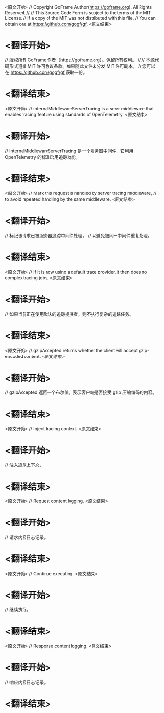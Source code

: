 
<原文开始>
// Copyright GoFrame Author(https://goframe.org). All Rights Reserved.
//
// This Source Code Form is subject to the terms of the MIT License.
// If a copy of the MIT was not distributed with this file,
// You can obtain one at https://github.com/gogf/gf.
<原文结束>

# <翻译开始>
// 版权所有 GoFrame 作者（https://goframe.org）。保留所有权利。
//
// 本源代码形式遵循 MIT 许可协议条款。如果随此文件未分发 MIT 许可副本，
// 您可以在 https://github.com/gogf/gf 获取一份。
# <翻译结束>


<原文开始>
// internalMiddlewareServerTracing is a serer middleware that enables tracing feature using standards of OpenTelemetry.
<原文结束>

# <翻译开始>
// internalMiddlewareServerTracing 是一个服务器中间件，它利用 OpenTelemetry 的标准启用追踪功能。
# <翻译结束>


<原文开始>
	// Mark this request is handled by server tracing middleware,
	// to avoid repeated handling by the same middleware.
<原文结束>

# <翻译开始>
// 标记该请求已被服务器追踪中间件处理，
// 以避免被同一中间件重复处理。
# <翻译结束>







<原文开始>
// If it is now using a default trace provider, it then does no complex tracing jobs.
<原文结束>

# <翻译开始>
// 如果当前正在使用默认的追踪提供者，则不执行复杂的追踪任务。
# <翻译结束>

















<原文开始>
// gzipAccepted returns whether the client will accept gzip-encoded content.
<原文结束>

# <翻译开始>
// gzipAccepted 返回一个布尔值，表示客户端是否接受 gzip 压缩编码的内容。
# <翻译结束>


<原文开始>
// Inject tracing context.
<原文结束>

# <翻译开始>
// 注入追踪上下文。
# <翻译结束>


<原文开始>
// Request content logging.
<原文结束>

# <翻译开始>
// 请求内容日志记录。
# <翻译结束>


<原文开始>
// Continue executing.
<原文结束>

# <翻译开始>
// 继续执行。
# <翻译结束>


<原文开始>
// Response content logging.
<原文结束>

# <翻译开始>
// 响应内容日志记录。
# <翻译结束>


